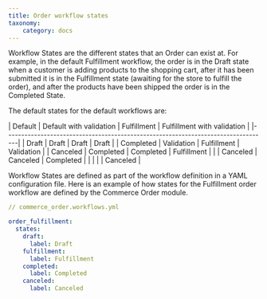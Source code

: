 ```yaml
---
title: Order workflow states
taxonomy:
    category: docs
---
```


Workflow States are the different states that an Order can exist at. For example, in the default Fulfillment workflow, the order is in the Draft state when a customer is adding products to the shopping cart, after it has been submitted it is in the Fulfillment state (awaiting for the store to fulfill the order), and after the products have been shipped the order is in the Completed State.

The default states for the default workflows are:

| Default   | Default with validation | Fulfillment  | Fulfillment with validation |
|----------------------------------------------------------------------------------|
| Draft     | Draft                   | Draft        | Draft                       |
| Completed | Validation              | Fulfillment  | Validation                  |
| Canceled  | Completed               | Completed    | Fulfillment                 |
|           | Canceled                | Canceled     | Completed                   |
|           |                         |              | Canceled                    |

Workflow States are defined as part of the workflow definition in a YAML configuration file. Here is an example of how states for the Fulfillment order workflow are defined by the Commerce Order module.

```yaml
// commerce_order.workflows.yml

order_fulfillment:
  states:
    draft:
      label: Draft
    fulfillment:
      label: Fulfillment
    completed:
      label: Completed
    canceled:
      label: Canceled
```
